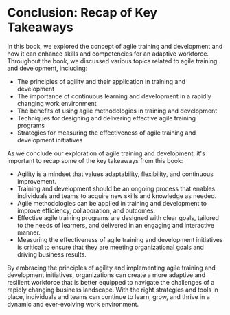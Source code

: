 Conclusion: Recap of Key Takeaways
==================================

In this book, we explored the concept of agile training and development and how it can enhance skills and competencies for an adaptive workforce. Throughout the book, we discussed various topics related to agile training and development, including:

* The principles of agility and their application in training and development
* The importance of continuous learning and development in a rapidly changing work environment
* The benefits of using agile methodologies in training and development
* Techniques for designing and delivering effective agile training programs
* Strategies for measuring the effectiveness of agile training and development initiatives

As we conclude our exploration of agile training and development, it's important to recap some of the key takeaways from this book:

* Agility is a mindset that values adaptability, flexibility, and continuous improvement.
* Training and development should be an ongoing process that enables individuals and teams to acquire new skills and knowledge as needed.
* Agile methodologies can be applied in training and development to improve efficiency, collaboration, and outcomes.
* Effective agile training programs are designed with clear goals, tailored to the needs of learners, and delivered in an engaging and interactive manner.
* Measuring the effectiveness of agile training and development initiatives is critical to ensure that they are meeting organizational goals and driving business results.

By embracing the principles of agility and implementing agile training and development initiatives, organizations can create a more adaptive and resilient workforce that is better equipped to navigate the challenges of a rapidly changing business landscape. With the right strategies and tools in place, individuals and teams can continue to learn, grow, and thrive in a dynamic and ever-evolving work environment.
